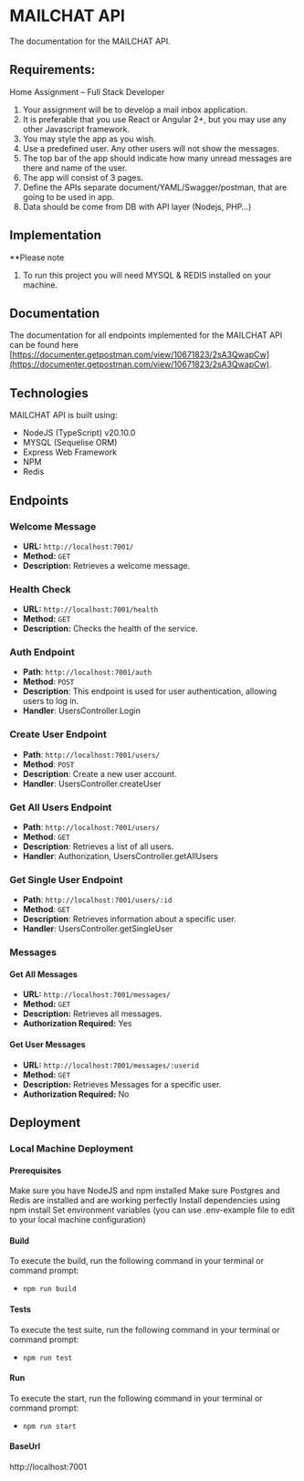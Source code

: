 # MAILCHAT API

The documentation for the MAILCHAT API.

## Requirements:
Home Assignment – Full Stack Developer
1. Your assignment will be to develop a mail inbox application.
2. It is preferable that you use React or Angular 2+, but you may use any other Javascript
framework.
3. You may style the app as you wish.
4. Use a predefined user. Any other users will not show the messages.
5. The top bar of the app should indicate how many unread messages are there and name
of the user.
6. The app will consist of 3 pages.
7. Define the APIs separate document/YAML/Swagger/postman, that are going to be used in
app.
8. Data should be come from DB with API layer (Nodejs, PHP…)


## Implementation

\*\*Please note
1. To run this project you will need MYSQL & REDIS installed on your machine.

## Documentation

The documentation for all endpoints implemented for the MAILCHAT API can be found here [https://documenter.getpostman.com/view/10671823/2sA3QwapCw](https://documenter.getpostman.com/view/10671823/2sA3QwapCw).

## Technologies

MAILCHAT API is built using:

- NodeJS (TypeScript) v20.10.0
- MYSQL (Sequelise ORM)
- Express Web Framework
- NPM
- Redis

## Endpoints

### Welcome Message

- **URL:** `http://localhost:7001/`
- **Method:** `GET`
- **Description:** Retrieves a welcome message.


### Health Check

- **URL:** `http://localhost:7001/health`
- **Method:** `GET`
- **Description:** Checks the health of the service.


### Auth Endpoint

- **Path**: `http://localhost:7001/auth`
- **Method**: `POST`
- **Description**: This endpoint is used for user authentication, allowing users to log in.
- **Handler**: UsersController.Login

### Create User Endpoint

- **Path**: `http://localhost:7001/users/`
- **Method**: `POST`
- **Description**: Create a new user account.
- **Handler**: UsersController.createUser


### Get All Users Endpoint

- **Path**: `http://localhost:7001/users/`
- **Method**: `GET`
- **Description**: Retrieves a list of all users.
- **Handler**: Authorization, UsersController.getAllUsers

### Get Single User Endpoint

- **Path**: `http://localhost:7001/users/:id`
- **Method**: `GET`
- **Description**: Retrieves information about a specific user.
- **Handler**: UsersController.getSingleUser



### Messages

#### Get All Messages

- **URL:** `http://localhost:7001/messages/`
- **Method:** `GET`
- **Description:** Retrieves all messages.
- **Authorization Required:** Yes


#### Get User Messages

- **URL:** `http://localhost:7001/messages/:userid`
- **Method:** `GET`
- **Description:** Retrieves Messages for a specific user.
- **Authorization Required:** No



## Deployment

### Local Machine  Deployment

#### Prerequisites
Make sure you have NodeJS and npm installed
Make sure Postgres and Redis are installed and are working perfectly
Install dependencies using npm install
Set environment variables (you can use .env-example file to edit to your local machine configuration)

#### Build

To execute the build,  run the following command in your terminal or command prompt:

- `npm run build`


#### Tests

To execute the test suite, run the following command in your terminal or command prompt:

- `npm run test`

#### Run

To execute the start, run the following command in your terminal or command prompt:

- `npm run start`

#### BaseUrl
http://localhost:7001
